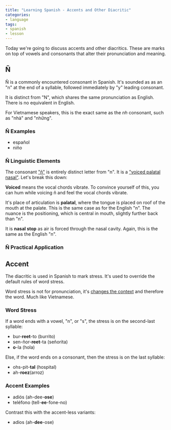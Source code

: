 ```yaml
---
title: "Learning Spanish - Accents and Other Diacritic"
categories:
- language
tags:
- spanish
- lesson
---
```


Today we're going to discuss accents and other diacritics.
These are marks on top of vowels and consonants that alter their pronunciation and meaning.

## Ñ

Ñ is a commonly encountered consonant in Spanish.
It's sounded as as an "n" at the end of a syllable, followed immediately by "y" leading consonant.

It is distinct from "N", which shares the same pronunciation as English.
There is no equivalent in English.

For Vietnamese speakers, this is the exact same as the _nh_ consonant, such as "nhà" and "những".

### Ñ Examples

* español
* niño

### Ñ Linguistic Elements

The consonant ["ñ"][1] is entirely distinct letter from "n".
It is a ["voiced palatal nasal"][2].
Let's break this down:

[1]: https://en.wikipedia.org/wiki/%C3%91
[2]: https://en.wikipedia.org/wiki/Voiced_palatal_nasal

**Voiced** means the vocal chords vibrate.
To convince yourself of this, you can hum while voicing ñ and feel the vocal chords vibrate.

It's place of articulation is **palatal**, where the tongue is placed on roof of the mouth at the palate.
This is the same case as for the English "n".
The nuance is the positioning, which is central in mouth, slightly further back than "n".

It is **nasal stop** as air is forced through the nasal cavity.
Again, this is the same as the English "n".

### Ñ Practical Application

## Accent

The diacritic is used in Spanish to mark stress.
It's used to override the default rules of word stress.

Word stress is not for pronunciation, it's [changes the context][3] and therefore the word.
Much like Vietnamese.

[3]: https://www.mondly.com/blog/2019/03/27/spanish-accents-how-to-type-pronounce-and-master-them-all/

### Word Stress

If a word ends with a vowel, "n", or "s", the stress is on the second-last syllable:

* bur-**reet**-to (burrito)
* sen-ñor-**reet**-ta (señorita)
* **o**-la (hola)

Else, if the word ends on a consonant, then the stress is on the last syllable:

* ohs-pit-**tal** (hospital)
* ah-**roez**(arroz)

### Accent Examples

* adiós (ah-dee-**ose**)
* teléfono (tell-**ee**-fone-no)

Contrast this with the accent-less variants:

* adios (ah-**dee**-ose)
